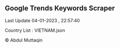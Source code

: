 

## Google Trends Keywords Scraper 
 
Last Update 04-01-2023 , 22:57:40

Country List :
VIETNAM.json



© Abdul Muttaqin 
